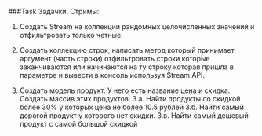 ###Task
Задачки. Стримы:
1. Создать Stream на коллекции рандомных целочисленных значений и отфильтровать только четные.
   
2. Создать коллекцию строк, написать метод который принимает аргумент (часть строки)
   отфильтровать строки которые заканчиваются или начинаются на ту строку которая пришла в параметре и вывести в консоль используя Stream API.

3. Создать модель продукт. У него есть название цена и скидка. Создать массив этих продуктов.
   3.а. Найти продукты со скидкой более 30% у которых цена не более 10.5 рублей
   3.б. Найти самый дорогой продукт у которого нет скидки.
   3.в. Найти самый дешевый продукт с самой большой скидкой